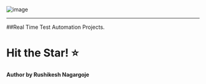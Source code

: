![image](https://github.com/rnagargoje27/Testing_Projects/assets/138219884/ff73b00e-d925-4821-bef7-98869d25a178)

------------------------------
##Real Time Test Automation Projects.
# Hit the Star! ⭐

#### Author by Rushikesh Nagargoje

